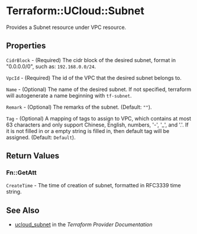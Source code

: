 # Terraform::UCloud::Subnet

Provides a Subnet resource under VPC resource.

## Properties

`CidrBlock` - (Required) The cidr block of the desired subnet, format in "0.0.0.0/0", such as: `192.168.0.0/24`.

`VpcId` - (Required) The id of the VPC that the desired subnet belongs to.

`Name` - (Optional) The name of the desired subnet. If not specified, terraform will autogenerate a name beginning with `tf-subnet`.

`Remark` - (Optional) The remarks of the subnet. (Default: `""`).

`Tag` - (Optional) A mapping of tags to assign to VPC, which contains at most 63 characters and only support Chinese, English, numbers, '-', '_', and '.'. If it is not filled in or a empty string is filled in, then default tag will be assigned. (Default: `Default`).


## Return Values

### Fn::GetAtt

`CreateTime` - The time of creation of subnet, formatted in RFC3339 time string.

## See Also

* [ucloud_subnet](https://www.terraform.io/docs/providers/ucloud/r/subnet.html) in the _Terraform Provider Documentation_